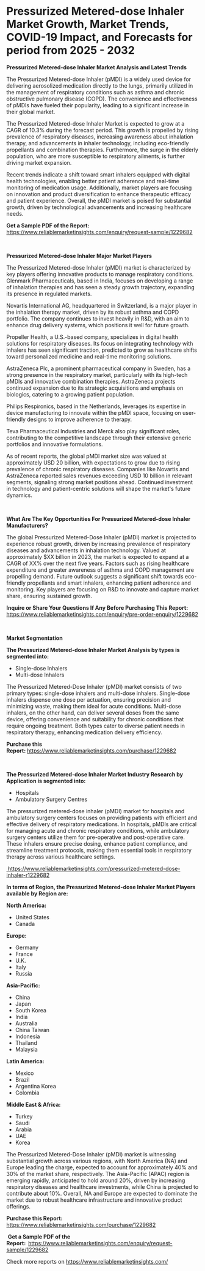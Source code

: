 <p><h1>Pressurized Metered-dose Inhaler Market Growth, Market Trends, COVID-19 Impact, and Forecasts for period from 2025 - 2032</h1></p><p><strong>Pressurized Metered-dose Inhaler Market Analysis and Latest Trends</strong></p>
<p><p>The Pressurized Metered-dose Inhaler (pMDI) is a widely used device for delivering aerosolized medication directly to the lungs, primarily utilized in the management of respiratory conditions such as asthma and chronic obstructive pulmonary disease (COPD). The convenience and effectiveness of pMDIs have fueled their popularity, leading to a significant increase in their global market.</p><p>The Pressurized Metered-dose Inhaler Market is expected to grow at a CAGR of 10.3% during the forecast period. This growth is propelled by rising prevalence of respiratory diseases, increasing awareness about inhalation therapy, and advancements in inhaler technology, including eco-friendly propellants and combination therapies. Furthermore, the surge in the elderly population, who are more susceptible to respiratory ailments, is further driving market expansion.</p><p>Recent trends indicate a shift toward smart inhalers equipped with digital health technologies, enabling better patient adherence and real-time monitoring of medication usage. Additionally, market players are focusing on innovation and product diversification to enhance therapeutic efficacy and patient experience. Overall, the pMDI market is poised for substantial growth, driven by technological advancements and increasing healthcare needs.</p></p>
<p><strong>Get a Sample PDF of the Report:&nbsp;</strong> <a href="https://www.reliablemarketinsights.com/enquiry/request-sample/1229682?utm_campaign=2717&utm_medium=2&utm_source=Github&utm_content=ia&utm_term=26032025&utm_id=pressurized-metered-dose-inhaler">https://www.reliablemarketinsights.com/enquiry/request-sample/1229682</a></p>
<p>&nbsp;</p>
<p><strong>Pressurized Metered-dose Inhaler Major Market Players</strong></p>
<p><p>The Pressurized Metered-dose Inhaler (pMDI) market is characterized by key players offering innovative products to manage respiratory conditions. Glenmark Pharmaceuticals, based in India, focuses on developing a range of inhalation therapies and has seen a steady growth trajectory, expanding its presence in regulated markets.</p><p>Novartis International AG, headquartered in Switzerland, is a major player in the inhalation therapy market, driven by its robust asthma and COPD portfolio. The company continues to invest heavily in R&D, with an aim to enhance drug delivery systems, which positions it well for future growth.</p><p>Propeller Health, a U.S.-based company, specializes in digital health solutions for respiratory diseases. Its focus on integrating technology with inhalers has seen significant traction, predicted to grow as healthcare shifts toward personalized medicine and real-time monitoring solutions.</p><p>AstraZeneca Plc, a prominent pharmaceutical company in Sweden, has a strong presence in the respiratory market, particularly with its high-tech pMDIs and innovative combination therapies. AstraZeneca projects continued expansion due to its strategic acquisitions and emphasis on biologics, catering to a growing patient population.</p><p>Philips Respironics, based in the Netherlands, leverages its expertise in device manufacturing to innovate within the pMDI space, focusing on user-friendly designs to improve adherence to therapy.</p><p>Teva Pharmaceutical Industries and Merck also play significant roles, contributing to the competitive landscape through their extensive generic portfolios and innovative formulations.</p><p>As of recent reports, the global pMDI market size was valued at approximately USD 20 billion, with expectations to grow due to rising prevalence of chronic respiratory diseases. Companies like Novartis and AstraZeneca reported sales revenues exceeding USD 10 billion in relevant segments, signaling strong market positions ahead. Continued investment in technology and patient-centric solutions will shape the market's future dynamics.</p></p>
<p>&nbsp;</p>
<p><strong>What Are The Key Opportunities For Pressurized Metered-dose Inhaler Manufacturers?</strong></p>
<p><p>The global Pressurized Metered-Dose Inhaler (pMDI) market is projected to experience robust growth, driven by increasing prevalence of respiratory diseases and advancements in inhalation technology. Valued at approximately $XX billion in 2023, the market is expected to expand at a CAGR of XX% over the next five years. Factors such as rising healthcare expenditure and greater awareness of asthma and COPD management are propelling demand. Future outlook suggests a significant shift towards eco-friendly propellants and smart inhalers, enhancing patient adherence and monitoring. Key players are focusing on R&D to innovate and capture market share, ensuring sustained growth.</p></p>
<p><strong>Inquire or Share Your Questions If Any Before Purchasing This Report:</strong> <a href="https://www.reliablemarketinsights.com/enquiry/pre-order-enquiry/1229682?utm_campaign=2717&utm_medium=2&utm_source=Github&utm_content=ia&utm_term=26032025&utm_id=pressurized-metered-dose-inhaler">https://www.reliablemarketinsights.com/enquiry/pre-order-enquiry/1229682</a></p>
<p>&nbsp;</p>
<p><strong>Market Segmentation</strong></p>
<p><strong>The Pressurized Metered-dose Inhaler Market Analysis by types is segmented into:</strong></p>
<p><ul><li>Single-dose Inhalers</li><li>Multi-dose Inhalers</li></ul></p>
<p><p>The Pressurized Metered-Dose Inhaler (pMDI) market consists of two primary types: single-dose inhalers and multi-dose inhalers. Single-dose inhalers dispense one dose per actuation, ensuring precision and minimizing waste, making them ideal for acute conditions. Multi-dose inhalers, on the other hand, can deliver several doses from the same device, offering convenience and suitability for chronic conditions that require ongoing treatment. Both types cater to diverse patient needs in respiratory therapy, enhancing medication delivery efficiency.</p></p>
<p><strong>Purchase this Report:&nbsp;</strong><a href="https://www.reliablemarketinsights.com/purchase/1229682?utm_campaign=2717&utm_medium=2&utm_source=Github&utm_content=ia&utm_term=26032025&utm_id=pressurized-metered-dose-inhaler">https://www.reliablemarketinsights.com/purchase/1229682</a></p>
<p>&nbsp;</p>
<p><strong>The Pressurized Metered-dose Inhaler Market Industry Research by Application is segmented into:</strong></p>
<p><ul><li>Hospitals</li><li>Ambulatory Surgery Centres</li></ul></p>
<p><p>The pressurized metered-dose inhaler (pMDI) market for hospitals and ambulatory surgery centers focuses on providing patients with efficient and effective delivery of respiratory medications. In hospitals, pMDIs are critical for managing acute and chronic respiratory conditions, while ambulatory surgery centers utilize them for pre-operative and post-operative care. These inhalers ensure precise dosing, enhance patient compliance, and streamline treatment protocols, making them essential tools in respiratory therapy across various healthcare settings.</p></p>
<p><a href="https://www.reliablemarketinsights.com/pressurized-metered-dose-inhaler-r1229682?utm_campaign=2717&utm_medium=2&utm_source=Github&utm_content=ia&utm_term=26032025&utm_id=pressurized-metered-dose-inhaler">&nbsp;https://www.reliablemarketinsights.com/pressurized-metered-dose-inhaler-r1229682</a></p>
<p><strong>In terms of Region, the Pressurized Metered-dose Inhaler Market Players available by Region are:</strong></p>
<p>
    <p> <strong> North America: </strong>
        <ul>
            <li>United States</li>
            <li>Canada</li>
        </ul>
        </p> 
    <p> <strong> Europe: </strong>
        <ul>
            <li>Germany</li>
            <li>France</li>
            <li>U.K.</li>
            <li>Italy</li>
            <li>Russia</li>
        </ul>
        </p> 
    <p> <strong> Asia-Pacific: </strong>
        <ul>
            <li>China</li>
            <li>Japan</li>
            <li>South Korea</li>
            <li>India</li>
            <li>Australia</li>
            <li>China Taiwan</li>
            <li>Indonesia</li>
            <li>Thailand</li>
            <li>Malaysia</li>
        </ul>
        </p> 
    <p> <strong> Latin America: </strong>
        <ul>
            <li>Mexico</li>
            <li>Brazil</li>
            <li>Argentina Korea</li>
            <li>Colombia</li>
        </ul>
        </p> 
    <p> <strong> Middle East & Africa: </strong>
        <ul>
            <li>Turkey</li>
            <li>Saudi</li>
            <li>Arabia</li>
            <li>UAE</li>
            <li>Korea</li>
        </ul>
    </p>
    </p>
<p><p>The Pressurized Metered-Dose Inhaler (pMDI) market is witnessing substantial growth across various regions, with North America (NA) and Europe leading the charge, expected to account for approximately 40% and 30% of the market share, respectively. The Asia-Pacific (APAC) region is emerging rapidly, anticipated to hold around 20%, driven by increasing respiratory diseases and healthcare investments, while China is projected to contribute about 10%. Overall, NA and Europe are expected to dominate the market due to robust healthcare infrastructure and innovative product offerings.</p></p>
<p><strong>Purchase this Report: </strong><a href="https://www.reliablemarketinsights.com/purchase/1229682?utm_campaign=2717&utm_medium=2&utm_source=Github&utm_content=ia&utm_term=26032025&utm_id=pressurized-metered-dose-inhaler">https://www.reliablemarketinsights.com/purchase/1229682</a></p>
<p>&nbsp;<strong>Get a Sample PDF of the Report:&nbsp;&nbsp;</strong><a href="https://www.reliablemarketinsights.com/enquiry/request-sample/1229682?utm_campaign=2717&utm_medium=2&utm_source=Github&utm_content=ia&utm_term=26032025&utm_id=pressurized-metered-dose-inhaler">https://www.reliablemarketinsights.com/enquiry/request-sample/1229682</a></p>
<p><strong></strong></p>
<p>Check more reports on <a href="https://www.reliablemarketinsights.com/?utm_campaign=2717&utm_medium=2&utm_source=Github&utm_content=ia&utm_term=26032025&utm_id=pressurized-metered-dose-inhaler">https://www.reliablemarketinsights.com/</a></p>